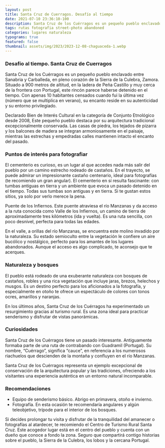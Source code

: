 ```yaml
---
layout: post
title: Santa Cruz de Cuerragos. Desafío al tiempo
date: 2021-07-10 23:36:10-100
description: Santa Cruz de los Cuérragos es un pequeño pueblo enclavado entre Sanabria y Carballeda, en la Sierra de la Culebra (Zamora), y muy cerca de la frontera con Portugal.
tags: rutas fotografia street-photo abandoned
categories: lugares naturaleza
typograms: true
featured: false
thumbnail: assets/img/2023/2023-12-08-chaguaceda-1.webp
---
```


### Desafío al tiempo. Santa Cruz de Cuerragos

Santa Cruz de los Cuérragos es un pequeño pueblo enclavado entre Sanabria y Carballeda, en pleno corazón de la Sierra de la Culebra, Zamora. Situado a 900 metros de altitud, en la ladera de Peña Castillo y muy cerca de la frontera con Portugal, este rincón parece haberse detenido en el tiempo. Con apenas 10 habitantes censados cuando fui la última vez (número que se multiplica en verano), su encanto reside en su autenticidad y su entorno privilegiado.

Declarado Bien de Interés Cultural en la categoría de Conjunto Etnológico desde 2008, Este pequeño pueblo destaca por su arquitectura tradicional excepcionalmente conservada. Las casas de piedra, los tejados de pizarra y los balcones de madera se integran armoniosamente en el paisaje, mientras las estrechas y empedradas calles mantienen intacto el encanto del pasado.

### Puntos de interés para fotografiar

El cementerio es curioso, es un lugar al que accedes nada más salir del pueblo por un camino estrecho rodeado de castaños. 
En el trayecto, se puede admirar un impresionante castaño centenario, ideal para fotografías (te recomiendo un gran angular). El cementerio en sí resulta fascinante: con tumbas antiguas en tierra y un ambiente que evoca un pasado detenido en el tiempo. Todas sus tumbas son antiguas y en tierra. Si te gustan estos sitios, ya solo por verlo merece la pena.

Puente de los Infiernos. Este puente atraviesa el río Manzanas y da acceso a la ruta conocida como Valle de los Infiernos, un camino de tierra de aproximadamente tres kilómetros (ida y vuelta). Es una ruta sencilla, con poco desnivel, perfecta para todas las edades.

En el valle, a orillas del río Manzanas, se encuentra este molino invadido por la naturaleza. Su estado semioculto entre la vegetación le confiere un aire bucólico y nostálgico, perfecto para los amantes de los lugares abandonados. Aunque el acceso es algo complicado, te aconsejo que te acerques.

### Naturaleza y bosques
    
El pueblo está rodeado de una exuberante naturaleza con bosques de castaños, robles y una rica vegetación que incluye jaras, brezos, helechos y musgos. Es un destino perfecto para los aficionados a la fotografía, y especialmente en otoño te ofrece un espectáculo de colores con tonos ocres, amarillos y naranjas.

En los últimos años, Santa Cruz de los Cuérragos ha experimentado un resurgimiento gracias al turismo rural. Es una zona ideal para practicar senderismo y disfrutar de vistas panorámicas.
   
### Curiosidades

Santa Cruz de los Cuérragos tiene un pasado interesante. Antiguamente formaba parte de una ruta de contrabando con Guadramil (Portugal).
Su nombre, “Cuérrago”, significa “cauce”, en referencia a los numerosos riachuelos que descienden de la montaña y confluyen en el río Manzanas.

Santa Cruz de los Cuérragos representa un ejemplo excepcional de conservación de la arquitectura popular y las tradiciones, ofreciendo a los visitantes una experiencia auténtica en un entorno natural incomparable.

### Recomendaciones
- Equipo de senderismo básico. Abrigo en primavera, otoño e invierno.
- Fotografía. En esta ocasión te recomendaría angulares y algún teleobjetivo, trípode para el interior de los bosques.

Si decides prolongar tu visita y disfrutar de la tranquilidad del amanecer o fotografías al atardecer, te recomiendo el Centro de Turismo Rural Santa Cruz. Este acogedor lugar está en el centro del pueblo y cuenta con un dueño que conoce a fondo la zona. Seguro que compartirá contigo historias sobre el pueblo, la Sierra de la Culebra, los lobos y la cercana Portugal.